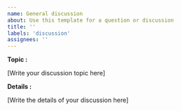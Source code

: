 ```yaml
---
name: General discussion
about: Use this template for a question or discussion
title: ''
labels: 'discussion'
assignees: ''
---
```


**Topic :**

[Write your discussion topic here]

**Details :**

[Write the details of your discussion here]
